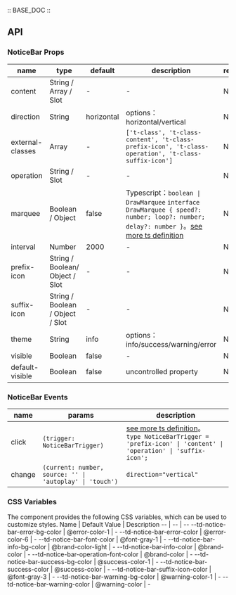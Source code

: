 :: BASE_DOC ::

## API
### NoticeBar Props

name | type | default | description | required
-- | -- | -- | -- | --
content | String / Array / Slot | - | \- | N
direction | String | horizontal | options：horizontal/vertical | N
external-classes | Array | - | `['t-class', 't-class-content', 't-class-prefix-icon', 't-class-operation', 't-class-suffix-icon']` | N
operation | String / Slot | - | \- | N
marquee | Boolean / Object | false | Typescript：`boolean \| DrawMarquee` `interface DrawMarquee { speed?: number; loop?: number; delay?: number }`。[see more ts definition](https://github.com/Tencent/tdesign-miniprogram/tree/develop/src/notice-bar/type.ts) | N
interval | Number | 2000 | - | N
prefix-icon | String / Boolean/ Object / Slot | - | \- | N
suffix-icon | String / Boolean / Object / Slot | - | \- | N
theme | String | info | options：info/success/warning/error | N
visible | Boolean | false | \- | N
default-visible | Boolean | false | uncontrolled property | N

### NoticeBar Events

name | params | description
-- | -- | --
click | `(trigger: NoticeBarTrigger)` | [see more ts definition](https://github.com/Tencent/tdesign-miniprogram/tree/develop/src/notice-bar/type.ts)。<br/>`type NoticeBarTrigger = 'prefix-icon' \| 'content' \| 'operation' \| 'suffix-icon';`<br/>
change | `(current: number, source: '' \| 'autoplay' \| 'touch')` | `direction="vertical"`


### CSS Variables
The component provides the following CSS variables, which can be used to customize styles.
Name | Default Value | Description 
-- | -- | --
--td-notice-bar-error-bg-color | @error-color-1 | - 
--td-notice-bar-error-color | @error-color-6 | - 
--td-notice-bar-font-color | @font-gray-1 | - 
--td-notice-bar-info-bg-color | @brand-color-light | - 
--td-notice-bar-info-color | @brand-color | - 
--td-notice-bar-operation-font-color | @brand-color | - 
--td-notice-bar-success-bg-color | @success-color-1 | - 
--td-notice-bar-success-color | @success-color | - 
--td-notice-bar-suffix-icon-color | @font-gray-3 | - 
--td-notice-bar-warning-bg-color | @warning-color-1 | - 
--td-notice-bar-warning-color | @warning-color | - 
